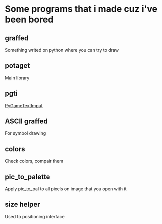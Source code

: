 # Some programs that i made cuz i've been bored

## graffed

 Something writed on python where you can try to draw

## potaget

 Main library

## pgti

 [PyGameTextImput](https://github.com/Nearoo/pygame-text-input)

## ASCII graffed

 For symbol drawing

## colors

 Check colors, compair them

## pic_to_palette

 Apply pic_to_pal to all pixels on image that you open with it

## size helper

 Used to positioning interface
